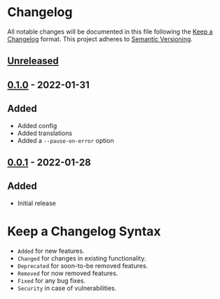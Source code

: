# Changelog

All notable changes will be documented in this file following the [Keep a Changelog](https://keepachangelog.com/en/1.0.0/) 
format. This project adheres to [Semantic Versioning](https://semver.org/spec/v2.0.0.html).

## [Unreleased]

## [0.1.0] - 2022-01-31

## Added

- Added config
- Added translations
- Added a `--pause-on-error` option

## [0.0.1] - 2022-01-28

## Added

- Initial release

# Keep a Changelog Syntax

-   `Added` for new features.
-   `Changed` for changes in existing functionality.
-   `Deprecated` for soon-to-be removed features.
-   `Removed` for now removed features.
-   `Fixed` for any bug fixes. 
-   `Security` in case of vulnerabilities.

[Unreleased]: https://github.com/glhd/conveyor-belt/compare/0.0.1...HEAD
[0.1.0]: https://github.com/glhd/conveyor-belt/compare/0.0.1...0.1.0
[0.0.1]: https://github.com/glhd/conveyor-belt/compare/0.0.1...0.0.1
